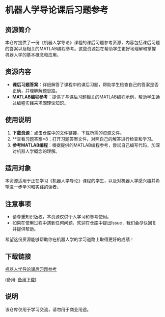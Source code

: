# 机器人学导论课后习题参考

## 资源简介

本仓库提供了一份《机器人学导论》课程的课后习题参考资源，内容包括课后习题的答案以及相关的MATLAB编程参考。这些资源旨在帮助学生更好地理解和掌握机器人学的基本概念和应用。

## 资源内容

- **课后习题答案**：详细解答了课程中的课后习题，帮助学生检查自己的答案是否正确，并理解解题思路。
- **MATLAB编程参考**：提供了与课后习题相关的MATLAB编程示例，帮助学生通过编程实践来巩固理论知识。

## 使用说明

1. **下载资源**：点击仓库中的文件链接，下载所需的资源文件。
2. **查看习题答案*8：打开习题答案文件，对照自己的解答进行检查和学习。
3. **参考MATLAB编程**：根据提供的MATLAB编程参考，尝试自己编写代码，加深对机器人学概念的理解。

## 适用对象

本资源适用于正在学习《机器人学导论》课程的学生，以及对机器人学感兴趣并希望进一步学习和实践的读者。

## 注意事项

- 请尊重知识版权，本资源仅供个人学习和参考使用。
- 如果在使用过程中遇到任何问题，欢迎在仓库中提出Issue，我们会尽快回复并提供帮助。

希望这份资源能够帮助你在机器人学的学习道路上取得更好的成绩！

## 下载链接
[机器人学导论课后习题参考](https://pan.quark.cn/s/83c284b95a57) 

(备用: [备用下载](https://pan.baidu.com/s/1h0a-PxK4zn-G7pkvtzGPjA?pwd=1234))

## 说明

该仓库仅用于学习交流，请勿用于商业用途。
